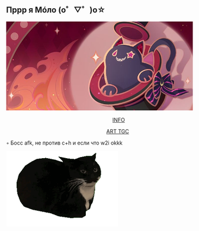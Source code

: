 ## Пррр я Мóло (o゜▽゜)o☆
![image alt](https://github.com/Molohyi4ik/Molohyi4ik/blob/767869968d1a074da670e4da52018e0ee20a9250/6f1c6f7b84549149d74ddd85ebc10bc1.jpg)

⠀⠀⠀⠀⠀⠀⠀⠀⠀⠀⠀⠀⠀⠀⠀⠀⠀⠀⠀⠀⠀⠀⠀⠀⠀⠀⠀⠀[INFO](https://t.me/mlh4kinfo)

⠀⠀⠀⠀⠀⠀⠀⠀⠀⠀⠀⠀⠀⠀⠀⠀⠀⠀⠀⠀⠀⠀⠀⠀⠀ ⠀[ART TGC](https://t.me/mlh4k)
                              
◦ Босс afk, не против c+h и если что w2i okkk  

![image alt](https://github.com/Molohyi4ik/Molohyi4ik/blob/7f8f2b4d483a4280591c599b7d163e75ff41990c/30c210344bbbcde4d5542c02a0cb908b%20(1).gif)

